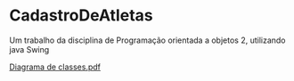 # CadastroDeAtletas
Um trabalho da disciplina de Programação orientada a objetos 2, utilizando java Swing

[Diagrama de classes.pdf](https://github.com/user-attachments/files/17576402/Diagrama.de.classes.pdf)
